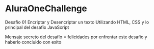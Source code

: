 # AluraOneChallenge
Desafio 01 Encriptar y Desencriptar un texto
Utilizando HTML, CSS y lo principal del desafio JavaScript

Mensaje secreto del desafío = felicidades por enfrentar este desafio y haberlo concluido con exito
